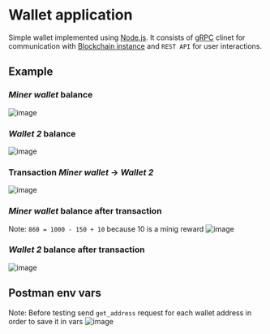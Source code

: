 # Wallet application

Simple wallet implemented using [Node.js](https://nodejs.org/en/). It consists of [gRPC](https://grpc.io/) clinet for communication with [Blockchain instance](https://github.com/Postuj/ue_chain/tree/master/apps/chain) and `REST API` for user interactions.

## Example

### *Miner wallet* balance
![image](https://user-images.githubusercontent.com/59115438/212570741-99e35fe5-29b6-48b4-8364-23eb965c2fbb.png)

### *Wallet 2* balance
![image](https://user-images.githubusercontent.com/59115438/212570775-2c8a735b-31d9-4ce2-b1a9-d5e12b4117ae.png)

### Transaction *Miner wallet* -> *Wallet 2*
![image](https://user-images.githubusercontent.com/59115438/212570895-d7537ba9-b5ac-4a99-abc4-09035ec1c9c3.png)

### *Miner wallet* balance after transaction
Note: `860 = 1000 - 150 + 10` because 10 is a minig reward
![image](https://user-images.githubusercontent.com/59115438/212570985-77ddc99c-7b2c-45ad-87c5-8ee64f397851.png)

### *Wallet 2* balance after transaction
![image](https://user-images.githubusercontent.com/59115438/212571057-d71bc4a1-fea1-4895-9afa-a33831937a29.png)

## Postman env vars
Note: Before testing send `get_address` request for each wallet address in order to save it in vars
![image](https://user-images.githubusercontent.com/59115438/212571088-28713b8e-355e-4f6e-981f-0f911fbc4b77.png)


